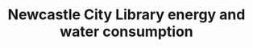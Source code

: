 ---
schema: default
title: Newcastle City Library energy and water consumption
organization: Newcastle City Council
notes: ''
resources:
  - name: City Library Electricity Consumption 2011 Onwards
    url: >-
      https://raw.githubusercontent.com/ToonLibraries/library-open-data/master/city-library-energy-consumption/2011-onwards-city-elec-consumption.csv
    format: csv
  - name: City Library Gas Consumption 2011 Onwards
    url: >-
      https://raw.githubusercontent.com/ToonLibraries/library-open-data/master/city-library-energy-consumption/2011-onwards-city-gas-consumption.csv
    format: csv
  - name: City Library Water Consumption 2011 Onwards
    url: >-
      https://raw.githubusercontent.com/ToonLibraries/library-open-data/master/city-library-energy-consumption/2011-onwards-city-water-consumption.csv
    format: csv
license: 'https://creativecommons.org/publicdomain/zero/1.0/'
category:
  - Locations
maintainer: Newcastle Libraries
maintainer_email: ' information@newcastle.gov.uk'
---